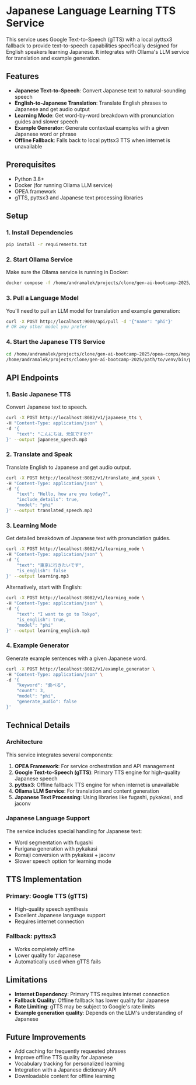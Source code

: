 # Japanese Language Learning TTS Service

This service uses Google Text-to-Speech (gTTS) with a local pyttsx3 fallback to provide text-to-speech capabilities specifically designed for English speakers learning Japanese. It integrates with Ollama's LLM service for translation and example generation.

## Features

- **Japanese Text-to-Speech**: Convert Japanese text to natural-sounding speech
- **English-to-Japanese Translation**: Translate English phrases to Japanese and get audio output
- **Learning Mode**: Get word-by-word breakdown with pronunciation guides and slower speech
- **Example Generator**: Generate contextual examples with a given Japanese word or phrase
- **Offline Fallback**: Falls back to local pyttsx3 TTS when internet is unavailable

## Prerequisites

- Python 3.8+
- Docker (for running Ollama LLM service)
- OPEA framework
- gTTS, pyttsx3 and Japanese text processing libraries

## Setup

### 1. Install Dependencies

```bash
pip install -r requirements.txt
```

### 2. Start Ollama Service

Make sure the Ollama service is running in Docker:

```bash
docker compose -f /home/andramalek/projects/clone/gen-ai-bootcamp-2025/opea-comps/docker-compose.yml up -d
```

### 3. Pull a Language Model

You'll need to pull an LLM model for translation and example generation:

```bash
curl -X POST http://localhost:9000/api/pull -d '{"name": "phi"}'
# OR any other model you prefer
```

### 4. Start the Japanese TTS Service

```bash
cd /home/andramalek/projects/clone/gen-ai-bootcamp-2025/opea-comps/mega-service
/home/andramalek/projects/clone/gen-ai-bootcamp-2025/path/to/venv/bin/python japanese_tts_service.py
```

## API Endpoints

### 1. Basic Japanese TTS

Convert Japanese text to speech.

```bash
curl -X POST http://localhost:8082/v1/japanese_tts \
-H "Content-Type: application/json" \
-d '{
    "text": "こんにちは、元気ですか?"
}' --output japanese_speech.mp3
```

### 2. Translate and Speak

Translate English to Japanese and get audio output.

```bash
curl -X POST http://localhost:8082/v1/translate_and_speak \
-H "Content-Type: application/json" \
-d '{
    "text": "Hello, how are you today?",
    "include_details": true,
    "model": "phi"
}' --output translated_speech.mp3
```

### 3. Learning Mode

Get detailed breakdown of Japanese text with pronunciation guides.

```bash
curl -X POST http://localhost:8082/v1/learning_mode \
-H "Content-Type: application/json" \
-d '{
    "text": "東京に行きたいです",
    "is_english": false
}' --output learning.mp3
```

Alternatively, start with English:

```bash
curl -X POST http://localhost:8082/v1/learning_mode \
-H "Content-Type: application/json" \
-d '{
    "text": "I want to go to Tokyo",
    "is_english": true,
    "model": "phi"
}' --output learning_english.mp3
```

### 4. Example Generator

Generate example sentences with a given Japanese word.

```bash
curl -X POST http://localhost:8082/v1/example_generator \
-H "Content-Type: application/json" \
-d '{
    "keyword": "食べる",
    "count": 3,
    "model": "phi",
    "generate_audio": false
}'
```

## Technical Details

### Architecture

This service integrates several components:

1. **OPEA Framework**: For service orchestration and API management
2. **Google Text-to-Speech (gTTS)**: Primary TTS engine for high-quality Japanese speech
3. **pyttsx3**: Offline fallback TTS engine for when internet is unavailable
4. **Ollama LLM Service**: For translation and content generation
5. **Japanese Text Processing**: Using libraries like fugashi, pykakasi, and jaconv

### Japanese Language Support

The service includes special handling for Japanese text:

- Word segmentation with fugashi
- Furigana generation with pykakasi
- Romaji conversion with pykakasi + jaconv
- Slower speech option for learning mode

## TTS Implementation

### Primary: Google TTS (gTTS)
- High-quality speech synthesis
- Excellent Japanese language support
- Requires internet connection

### Fallback: pyttsx3
- Works completely offline
- Lower quality for Japanese
- Automatically used when gTTS fails

## Limitations

- **Internet Dependency**: Primary TTS requires internet connection
- **Fallback Quality**: Offline fallback has lower quality for Japanese
- **Rate Limiting**: gTTS may be subject to Google's rate limits
- **Example generation quality**: Depends on the LLM's understanding of Japanese

## Future Improvements

- Add caching for frequently requested phrases
- Improve offline TTS quality for Japanese
- Vocabulary tracking for personalized learning
- Integration with a Japanese dictionary API
- Downloadable content for offline learning 